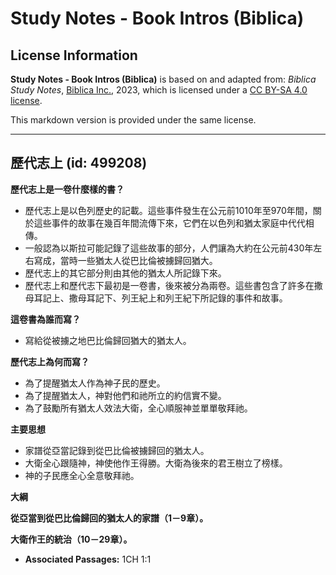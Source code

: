 # Study Notes - Book Intros (Biblica)

## License Information

**Study Notes - Book Intros (Biblica)** is based on and adapted from: _Biblica Study Notes_, [Biblica Inc.](https://www.biblica.com/), 2023, which is licensed under a [CC BY-SA 4.0 license](https://creativecommons.org/licenses/by-sa/4.0/legalcode.en).

This markdown version is provided under the same license.



--------------------------------

## 歷代志上 (id: 499208)

**歷代志上是一卷什麼樣的書？**

* 歷代志上是以色列歷史的記載。這些事件發生在公元前1010年至970年間，關於這些事件的故事在幾百年間流傳下來，它們在以色列和猶太家庭中代代相傳。
* 一般認為以斯拉可能記錄了這些故事的部分，人們讓為大約在公元前430年左右寫成，當時一些猶太人從巴比倫被擄歸回猶大。
* 歷代志上的其它部分則由其他的猶太人所記錄下來。
* 歷代志上和歷代志下最初是一卷書，後來被分為兩卷。這些書包含了許多在撒母耳記上、撒母耳記下、列王紀上和列王紀下所記錄的事件和故事。

**這卷書為誰而寫？**

* 寫給從被擄之地巴比倫歸回猶大的猶太人。

**歷代志上為何而寫？**

* 為了提醒猶太人作為神子民的歷史。
* 為了提醒猶太人，神對他們和祂所立的約信實不變。
* 為了鼓勵所有猶太人效法大衛，全心順服神並單單敬拜祂。

**主要思想**

* 家譜從亞當記錄到從巴比倫被擄歸回的猶太人。
* 大衛全心跟隨神，神使他作王得勝。大衛為後來的君王樹立了榜樣。
* 神的子民應全心全意敬拜祂。

**大綱**

**從亞當到從巴比倫歸回的猶太人的家譜（1－9章）。**

**大衛作王的統治（10－29章）。**

* **Associated Passages:** 1CH 1:1

